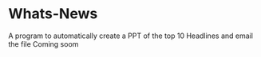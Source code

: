 # Whats-News
A program to automatically create a PPT of the top 10 Headlines and email the file 
Coming soom

